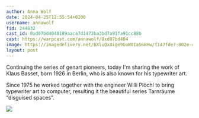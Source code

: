```yaml
---
author: Anna Wolf
date: 2024-04-25T12:55:54+0200
username: annawolf
fid: 244832
cast_id: 0xd07bd4040189aaca7d1472ba3bd7a91fa91cc88b
cast: https://warpcast.com/annawolf/0xd07bd404
image: https://imagedelivery.net/BXluQx4ige9GuW0Ia56BHw/f147fde7-802e-43d5-25a9-ac5e03101200/original
layout: post
---
```

Continuing the series of genart pioneers, today I'm sharing the work of Klaus Basset, born 1926 in Berlin, who is also known for his typewriter art.   
  
Since 1975 he worked together with the engineer Willi Plöchl to bring typewriter art to computer, resulting it the beautiful series Tarnräume “disguised spaces”.  

![](https://imagedelivery.net/BXluQx4ige9GuW0Ia56BHw/f147fde7-802e-43d5-25a9-ac5e03101200/original)